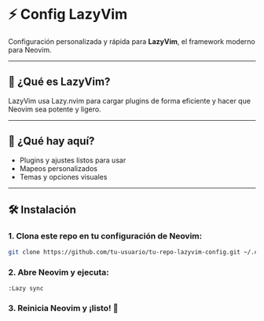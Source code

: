 # ⚡ Config LazyVim

Configuración personalizada y rápida para **LazyVim**, el framework moderno para Neovim.

---

## 🚀 ¿Qué es LazyVim?

LazyVim usa Lazy.nvim para cargar plugins de forma eficiente y hacer que Neovim sea potente y ligero.

---

## 📂 ¿Qué hay aquí?

- Plugins y ajustes listos para usar  
- Mapeos personalizados  
- Temas y opciones visuales  

---

## 🛠 Instalación

### 1. Clona este repo en tu configuración de Neovim:

```bash
git clone https://github.com/tu-usuario/tu-repo-lazyvim-config.git ~/.config/nvim
```
### 2. Abre Neovim y ejecuta:

```vim
:Lazy sync
```
### 3. Reinicia Neovim y ¡listo! 🎉
